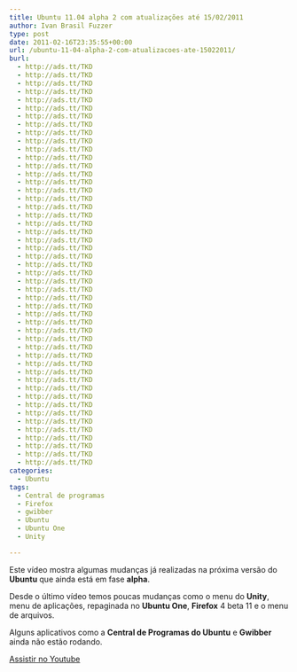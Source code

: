 ```yaml
---
title: Ubuntu 11.04 alpha 2 com atualizações até 15/02/2011
author: Ivan Brasil Fuzzer
type: post
date: 2011-02-16T23:35:55+00:00
url: /ubuntu-11-04-alpha-2-com-atualizacoes-ate-15022011/
burl:
  - http://ads.tt/TKD
  - http://ads.tt/TKD
  - http://ads.tt/TKD
  - http://ads.tt/TKD
  - http://ads.tt/TKD
  - http://ads.tt/TKD
  - http://ads.tt/TKD
  - http://ads.tt/TKD
  - http://ads.tt/TKD
  - http://ads.tt/TKD
  - http://ads.tt/TKD
  - http://ads.tt/TKD
  - http://ads.tt/TKD
  - http://ads.tt/TKD
  - http://ads.tt/TKD
  - http://ads.tt/TKD
  - http://ads.tt/TKD
  - http://ads.tt/TKD
  - http://ads.tt/TKD
  - http://ads.tt/TKD
  - http://ads.tt/TKD
  - http://ads.tt/TKD
  - http://ads.tt/TKD
  - http://ads.tt/TKD
  - http://ads.tt/TKD
  - http://ads.tt/TKD
  - http://ads.tt/TKD
  - http://ads.tt/TKD
  - http://ads.tt/TKD
  - http://ads.tt/TKD
  - http://ads.tt/TKD
  - http://ads.tt/TKD
  - http://ads.tt/TKD
  - http://ads.tt/TKD
  - http://ads.tt/TKD
  - http://ads.tt/TKD
  - http://ads.tt/TKD
  - http://ads.tt/TKD
  - http://ads.tt/TKD
  - http://ads.tt/TKD
  - http://ads.tt/TKD
  - http://ads.tt/TKD
  - http://ads.tt/TKD
  - http://ads.tt/TKD
  - http://ads.tt/TKD
  - http://ads.tt/TKD
  - http://ads.tt/TKD
  - http://ads.tt/TKD
  - http://ads.tt/TKD
categories:
  - Ubuntu
tags:
  - Central de programas
  - Firefox
  - gwibber
  - Ubuntu
  - Ubuntu One
  - Unity

---
```

Este vídeo mostra algumas mudanças já realizadas na próxima versão do **Ubuntu** que ainda está em fase **alpha**.

Desde o último vídeo temos poucas mudanças como o menu do **Unity**, menu de aplicações, repaginada no **Ubuntu One**, **Firefox** 4 beta 11 e o menu de arquivos.

Alguns aplicativos como a **Central de Programas do Ubuntu** e **Gwibber** ainda não estão rodando.

<div class="video">
</div>

<p class="button">
  <a title="Assistir no Youtube" onclick="javascript:_gaq.push(['_trackEvent','outbound-article','http://www.youtube.com']);" href="http://www.youtube.com/watch?v=mXemLQRu1pQ" target="_blank" rel="nofollow">Assistir no Youtube</a>
</p>